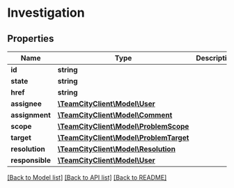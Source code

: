 # Investigation

## Properties
Name | Type | Description | Notes
------------ | ------------- | ------------- | -------------
**id** | **string** |  | [optional] 
**state** | **string** |  | [optional] 
**href** | **string** |  | [optional] 
**assignee** | [**\TeamCityClient\Model\User**](User.md) |  | [optional] 
**assignment** | [**\TeamCityClient\Model\Comment**](Comment.md) |  | [optional] 
**scope** | [**\TeamCityClient\Model\ProblemScope**](ProblemScope.md) |  | [optional] 
**target** | [**\TeamCityClient\Model\ProblemTarget**](ProblemTarget.md) |  | [optional] 
**resolution** | [**\TeamCityClient\Model\Resolution**](Resolution.md) |  | [optional] 
**responsible** | [**\TeamCityClient\Model\User**](User.md) |  | [optional] 

[[Back to Model list]](../README.md#documentation-for-models) [[Back to API list]](../README.md#documentation-for-api-endpoints) [[Back to README]](../README.md)


